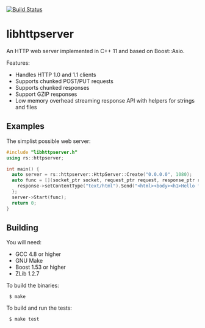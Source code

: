 [![Build Status](https://travis-ci.org/RipcordSoftware/libhttpserver.svg?branch=master)](https://travis-ci.org/RipcordSoftware/libhttpserver)

# libhttpserver
An HTTP web server implemented in C++ 11 and based on Boost::Asio.

Features:
* Handles HTTP 1.0 and 1.1 clients
* Supports chunked POST/PUT requests
* Supports chunked responses
* Support GZIP responses
* Low memory overhead streaming response API with helpers for strings and files

## Examples
The simplist possible web server:
```c++
#include "libhttpserver.h"
using rs::httpserver;

int main() {
  auto server = rs::httpserver::HttpServer::Create("0.0.0.0", 1080);
  auto func = [](socket_ptr socket, request_ptr request, response_ptr response) {
    response->setContentType("text/html").Send("<html><body><h1>Hello from libhttpserver</h1></body></html>");
  };
  server->Start(func);
  return 0;
}
```

## Building
You will need:
* GCC 4.8 or higher
* GNU Make
* Boost 1.53 or higher
* ZLib 1.2.7

To build the binaries:
```
 $ make
```

To build and run the tests:
```
 $ make test
```
